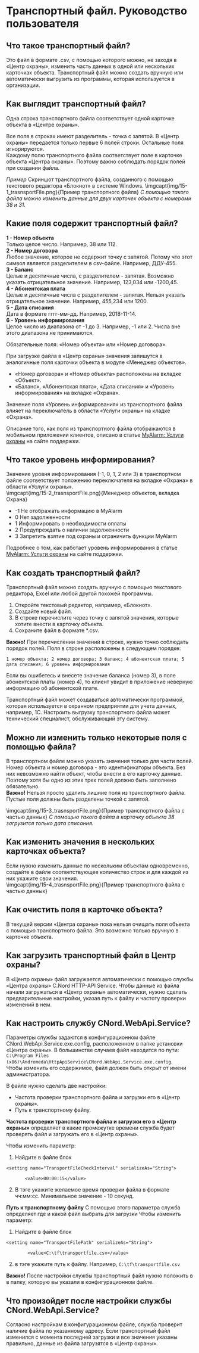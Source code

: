 # Транспортный файл. Руководство пользователя

## Что такое транспортный файл?

Это файл в формате .csv, с помощью которого можно, не заходя в «Центр охраны», изменить часть данных в одной или нескольких карточках объекта. Транспортный файл можно создать вручную или автоматически выгрузить из программы, которая используется в организации.

## Как выглядит транспортный файл?

Одна строка транспортного файла соответствует одной карточке объекта в «Центре охраны».

Все поля в строках имеют разделитель - точка с запятой. В «Центр охраны» передается только первые 6 полей строки. Остальные поля игнорируются.   
Каждому полю транспортного файла соответствует поле в карточке объекта «Центра охраны». Поэтому важно соблюдать порядок полей при создании файла.

*Пример*
Скриншот транспортного файла, созданного с помощью текстового редактора «Блокнот» в системе Windows. 
\imgcapt{img/15-1_trasnsportFile.png}{Пример транспортного файла}
*С помощью такого файла можно изменить данные для двух карточек объекта с номерами 38 и 31.*

## Какие поля содержит транспортный файл?

**1 - Номер объекта**  
Только целое число. Например, 38 или 112.   
**2 - Номер договора**   
Любое значение, которое не содержит точку с запятой. Потому что этот символ является разделителем в csv-файле. Например, ДДУ-455.   
**3 - Баланс**   
Целые и десятичные числа, с разделителем - запятая. Возможно указать отрицательное значение. Например, 123,034 или -1200,45.   
**4 - Абонентская плата**   
Целые и десятичные числа с разделителем - запятая. Нельзя указать отрицательное значение. Например, 455,234 или 1200.   
**5 - Дата списания**   
Дата в формате гггг-мм-дд. Например, 2018-11-14.   
**6 - Уровень информирования**   
Целое число из диапазона от -1 до 3. Например, -1 или 2. Числа вне этого диапазона не принимаются.   

Обязательные поля: «Номер объекта» или «Номер договора».

При загрузке файла в «Центр охраны» значения запишутся в аналогичные поля карточки объекта в модуле «Менеджер объектов».
- «Номер договора» и «Номер объекта» расположены на вкладке «Объект». 
- «Баланс», «Абонентская плата», «Дата списания» и «Уровень информирования» на вкладке «Охрана».
  
Значение поля «Уровень информирования» из транспортного файла влияет на переключатель в области «Услуги охраны» на кладке «Охрана».

Описание того, как поля из транспортного файла отображаются в мобильном приложении клиентов, описано в статье [MyAlarm: Услуги охраны](https://support.cnord.ru/hc/ru/articles/360018359152) на сайте поддержки.

## Что такое уровень информирования?

Значение уровня информирования (-1, 0, 1, 2 или 3)  в транспортном файле соответствует положению переключателя на вкладке «Охрана» в области «Услуги охраны».   
\imgcapt{img/15-2_trasnsportFile.png}{Менеджер объектов, вкладка Охрана}

* -1 Не отображать информацию в MyAlarm
* 0 Нет задолженности
* 1 Информировать о необходимости оплаты
* 2 Предупреждать о наличии задолженности
* 3 Запретить взятие под охраны и ограничить функции MyAlarm

Подробнее о том, как работает уровень информирования в статье [MyAlarm: Услуги охраны](https://support.cnord.ru/hc/ru/articles/360018359152) на сайте поддержки.

## Как создать транспортный файл?

Транспортный файл можно создать вручную с помощью текстового редактора, Excel или любой другой похожей программы.

1. Откройте текстовый редактор, например, «Блокнот».
2. Создайте новый файл.
3. В строке перечислите через точку с запятой значения, которые хотите внести в карточку объекта.
4. Сохраните файл в формате *.csv.
   
**Важно!** При перечислении значений в строке, нужно точно соблюдать порядок полей. Поля в строке расположены в следующем порядке:

`1 номер объекта; 2 номер договора; 3 баланс; 4 абонентская плата; 5 дата списания; 6 уровень информирования`

Если вы ошибетесь и внесете значение баланса (номер 3), в поле абонентской платы (номер 4), то клиент увидит в приложение неверную информацию об абонентской плате. 

Транспортный файл может создаваться автоматически программой, которая используется в охранном предприятии для учета данных, например, 1С. Настроить выгрузку транспортного файла может технический специалист, обслуживающий эту систему.

## Можно ли изменить только некоторые поля с помощью файла?

В транспортном файле можно указать значения только для части полей.
Номер объекта и номер договора - это идентификаторы объекта. Без них невозможно найти объект, чтобы внести в его карточку данные. Поэтому хотя бы одно из этих трех полей должно быть заполнено обязательно.   
**Важно!** Нельзя просто удалить лишние поля из транспортного файла. Пустые поля должны быть разделены точкой с запятой.

\imgcapt{img/15-3_trasnsportFile.png}{Пример транспортного файла с частью данных}
*C помощью такого файла в карточку объекта 38 загрузится только дата списания.*

## Как изменить значения в нескольких карточках объекта?

Если нужно изменить данные по нескольким объектам одновременно, создайте в файле соответствующее количество строк и для каждой из них укажите свои значения.   
\imgcapt{img/15-4_trasnsportFile.png}{Пример транспортного файла с частью данных}

## Как очистить поля в карточке объекта?

В текущей версии «Центра охраны» пока нельзя очищать поля объекта с помощью транспортного файла. Это возможно только вручную в карточке объекта.

## Как загрузить транспортный файл в Центр охраны?

В «Центр охраны» файл загружается автоматически с помощью службы «Центра охраны» C.Nord HTTP-API Service. Чтобы данные из файла начали загружаться в «Центр охраны» автоматически, нужно сделать предварительные настройки, указав путь к файлу и частоту проверки изменений в нем.

## Как настроить службу CNord.WebApi.Service?

Параметры службы задаются в конфигурационном файле CNord.WebApi.Service.exe.config, расположенном в папке установки «Центра охраны». В большинстве случаев файл находится по пути: `C:\Program Files (x86)\Andromeda\HttpApiService\CNord.WebApi.Service.exe.config`.   
Чтобы изменить его содержимое, файл должен быть открыт от имени администратора.

В файле нужно сделать две настройки: 

* Частота проверки транспортного файла и загрузки его в «Центр охраны».
* Путь к транспортному файлу.

**Частота проверки транспортного файла и загрузки его в «Центр охраны»** определяет в какие промежутке времени служба будет проверять файл и загружать его в «Центр охраны».

Чтобы изменить параметр:
1. Найдите в файле блок

```
<setting name="TransportFileCheckInterval" serializeAs="String">
 
       <value>00:00:15</value>
```

2. В тэге <value> укажите желаемое время проверки файла в формате чч:мм:сс. Минимальное значение - 10 секунд. 


**Путь к транспортному файлу**
С помощью этого параметра служба определяет где и какой файл выбрать для загрузки
Чтобы изменить параметр:
1. Найдите в файле блок

```
<setting name="TransportFilePath" serializeAs="String">

        <value>C:\tf\transportfile.csv</value>
```

2. в тэге <value> укажите путь к файлу. Например, `C:\tf\transportfile.csv`

**Важно!** После настройки службы транспортный файл нужно положить в в папку, которую вы указали в конфигурационном файле.

## Что произойдет после настройки службы CNord.WebApi.Service?

Согласно настройкам в конфигурационном файле, служба проверит наличие файла по указанному адресу. Если транспортный файл изменился с момента последней загрузки и все значения указаны правильно, данные из файла загрузятся в «Центр охраны».
